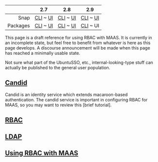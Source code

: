 <!-- deb-2-7-cli
||2.7|2.8|2.9|
|-----:|:-----:|:-----:|:-----:|
|Snap|[CLI](/t/using-rbac-with-maas/3592) ~ [UI](/t/using-rbac-with-maas/3593)|[CLI](/t/using-rbac-with-maas/3594) ~ [UI](/t/using-rbac-with-maas/3595)|[CLI](/t/using-rbac-with-maas/3596) ~ [UI](/t/using-rbac-with-maas/3597)|
|Packages|CLI ~ [UI](/t/using-rbac-with-maas/3599)|[CLI](/t/using-rbac-with-maas/3600) ~ [UI](/t/using-rbac-with-maas/3601)|[CLI](/t/using-rbac-with-maas/3602) ~ [UI](/t/using-rbac-with-maas/3603)|
 deb-2-7-cli -->

<!-- deb-2-7-ui
||2.7|2.8|2.9|
|-----:|:-----:|:-----:|:-----:|
|Snap|[CLI](/t/using-rbac-with-maas/3592) ~ [UI](/t/using-rbac-with-maas/3593)|[CLI](/t/using-rbac-with-maas/3594) ~ [UI](/t/using-rbac-with-maas/3595)|[CLI](/t/using-rbac-with-maas/3596) ~ [UI](/t/using-rbac-with-maas/3597)|
|Packages|[CLI](/t/using-rbac-with-maas/3598) ~ UI|[CLI](/t/using-rbac-with-maas/3600) ~ [UI](/t/using-rbac-with-maas/3601)|[CLI](/t/using-rbac-with-maas/3602) ~ [UI](/t/using-rbac-with-maas/3603)|
 deb-2-7-ui -->

<!-- deb-2-8-cli
||2.7|2.8|2.9|
|-----:|:-----:|:-----:|:-----:|
|Snap|[CLI](/t/using-rbac-with-maas/3592) ~ [UI](/t/using-rbac-with-maas/3593)|[CLI](/t/using-rbac-with-maas/3594) ~ [UI](/t/using-rbac-with-maas/3595)|[CLI](/t/using-rbac-with-maas/3596) ~ [UI](/t/using-rbac-with-maas/3597)|
|Packages|[CLI](/t/using-rbac-with-maas/3598) ~ [UI](/t/using-rbac-with-maas/3599)|CLI ~ [UI](/t/using-rbac-with-maas/3601)|[CLI](/t/using-rbac-with-maas/3602) ~ [UI](/t/using-rbac-with-maas/3603)|
 deb-2-8-cli -->

<!-- deb-2-8-ui
||2.7|2.8|2.9|
|-----:|:-----:|:-----:|:-----:|
|Snap|[CLI](/t/using-rbac-with-maas/3592) ~ [UI](/t/using-rbac-with-maas/3593)|[CLI](/t/using-rbac-with-maas/3594) ~ [UI](/t/using-rbac-with-maas/3595)|[CLI](/t/using-rbac-with-maas/3596) ~ [UI](/t/using-rbac-with-maas/3597)|
|Packages|[CLI](/t/using-rbac-with-maas/3598) ~ [UI](/t/using-rbac-with-maas/3599)|[CLI](/t/using-rbac-with-maas/3600) ~ UI|[CLI](/t/using-rbac-with-maas/3602) ~ [UI](/t/using-rbac-with-maas/3603)|
 deb-2-8-ui -->

<!-- deb-2-9-cli
||2.7|2.8|2.9|
|-----:|:-----:|:-----:|:-----:|
|Snap|[CLI](/t/using-rbac-with-maas/3592) ~ [UI](/t/using-rbac-with-maas/3593)|[CLI](/t/using-rbac-with-maas/3594) ~ [UI](/t/using-rbac-with-maas/3595)|[CLI](/t/using-rbac-with-maas/3596) ~ [UI](/t/using-rbac-with-maas/3597)|
|Packages|[CLI](/t/using-rbac-with-maas/3598) ~ [UI](/t/using-rbac-with-maas/3599)|[CLI](/t/using-rbac-with-maas/3600) ~ [UI](/t/using-rbac-with-maas/3601)|CLI ~ [UI](/t/using-rbac-with-maas/3603)|
 deb-2-9-cli -->

||2.7|2.8|2.9|
|-----:|:-----:|:-----:|:-----:|
|Snap|[CLI](/t/using-rbac-with-maas/3592) ~ [UI](/t/using-rbac-with-maas/3593)|[CLI](/t/using-rbac-with-maas/3594) ~ [UI](/t/using-rbac-with-maas/3595)|[CLI](/t/using-rbac-with-maas/3596) ~ [UI](/t/using-rbac-with-maas/3597)|
|Packages|[CLI](/t/using-rbac-with-maas/3598) ~ [UI](/t/using-rbac-with-maas/3599)|[CLI](/t/using-rbac-with-maas/3600) ~ [UI](/t/using-rbac-with-maas/3601)|[CLI](/t/using-rbac-with-maas/3602) ~ UI|

<!-- snap-2-7-cli
||2.7|2.8|2.9|
|-----:|:-----:|:-----:|:-----:|
|Snap|CLI ~ [UI](/t/using-rbac-with-maas/3593)|[CLI](/t/using-rbac-with-maas/3594) ~ [UI](/t/using-rbac-with-maas/3595)|[CLI](/t/using-rbac-with-maas/3596) ~ [UI](/t/using-rbac-with-maas/3597)|
|Packages|[CLI](/t/using-rbac-with-maas/3598) ~ [UI](/t/using-rbac-with-maas/3599)|[CLI](/t/using-rbac-with-maas/3600) ~ [UI](/t/using-rbac-with-maas/3601)|[CLI](/t/using-rbac-with-maas/3602) ~ [UI](/t/using-rbac-with-maas/3603)|
 snap-2-7-cli -->

<!-- snap-2-7-ui
||2.7|2.8|2.9|
|-----:|:-----:|:-----:|:-----:|
|Snap|[CLI](/t/using-rbac-with-maas/3592) ~ UI|[CLI](/t/using-rbac-with-maas/3594) ~ [UI](/t/using-rbac-with-maas/3595)|[CLI](/t/using-rbac-with-maas/3596) ~ [UI](/t/using-rbac-with-maas/3597)|
|Packages|[CLI](/t/using-rbac-with-maas/3598) ~ [UI](/t/using-rbac-with-maas/3599)|[CLI](/t/using-rbac-with-maas/3600) ~ [UI](/t/using-rbac-with-maas/3601)|[CLI](/t/using-rbac-with-maas/3602) ~ [UI](/t/using-rbac-with-maas/3603)|
 snap-2-7-ui -->

<!-- snap-2-8-cli
||2.7|2.8|2.9|
|-----:|:-----:|:-----:|:-----:|
|Snap|[CLI](/t/using-rbac-with-maas/3592) ~ [UI](/t/using-rbac-with-maas/3593)|CLI ~ [UI](/t/using-rbac-with-maas/3595)|[CLI](/t/using-rbac-with-maas/3596) ~ [UI](/t/using-rbac-with-maas/3597)|
|Packages|[CLI](/t/using-rbac-with-maas/3598) ~ [UI](/t/using-rbac-with-maas/3599)|[CLI](/t/using-rbac-with-maas/3600) ~ [UI](/t/using-rbac-with-maas/3601)|[CLI](/t/using-rbac-with-maas/3602) ~ [UI](/t/using-rbac-with-maas/3603)|
 snap-2-8-cli -->

<!-- snap-2-8-ui
||2.7|2.8|2.9|
|-----:|:-----:|:-----:|:-----:|
|Snap|[CLI](/t/using-rbac-with-maas/3592) ~ [UI](/t/using-rbac-with-maas/3593)|[CLI](/t/using-rbac-with-maas/3594) ~ UI|[CLI](/t/using-rbac-with-maas/3596) ~ [UI](/t/using-rbac-with-maas/3597)|
|Packages|[CLI](/t/using-rbac-with-maas/3598) ~ [UI](/t/using-rbac-with-maas/3599)|[CLI](/t/using-rbac-with-maas/3600) ~ [UI](/t/using-rbac-with-maas/3601)|[CLI](/t/using-rbac-with-maas/3602) ~ [UI](/t/using-rbac-with-maas/3603)|
 snap-2-8-ui -->

<!-- snap-2-9-cli
||2.7|2.8|2.9|
|-----:|:-----:|:-----:|:-----:|
|Snap|[CLI](/t/using-rbac-with-maas/3592) ~ [UI](/t/using-rbac-with-maas/3593)|[CLI](/t/using-rbac-with-maas/3594) ~ [UI](/t/using-rbac-with-maas/3595)|CLI ~ [UI](/t/using-rbac-with-maas/3597)|
|Packages|[CLI](/t/using-rbac-with-maas/3598) ~ [UI](/t/using-rbac-with-maas/3599)|[CLI](/t/using-rbac-with-maas/3600) ~ [UI](/t/using-rbac-with-maas/3601)|[CLI](/t/using-rbac-with-maas/3602) ~ [UI](/t/using-rbac-with-maas/3603)|
 snap-2-9-cli -->

<!-- snap-2-9-ui
||2.7|2.8|2.9|
|-----:|:-----:|:-----:|:-----:|
|Snap|[CLI](/t/using-rbac-with-maas/3592) ~ [UI](/t/using-rbac-with-maas/3593)|[CLI](/t/using-rbac-with-maas/3594) ~ [UI](/t/using-rbac-with-maas/3595)|[CLI](/t/using-rbac-with-maas/3596) ~ UI|
|Packages|[CLI](/t/using-rbac-with-maas/3598) ~ [UI](/t/using-rbac-with-maas/3599)|[CLI](/t/using-rbac-with-maas/3600) ~ [UI](/t/using-rbac-with-maas/3601)|[CLI](/t/using-rbac-with-maas/3602) ~ [UI](/t/using-rbac-with-maas/3603)|
 snap-2-9-ui -->

This page is a draft reference for using RBAC with MAAS.  It is currently in an incomplete state, but feel free to benefit from whatever is here as this page develops.  A discourse announcement will be made when this page has reached a minimally usable state.

Not sure what part of the UbuntuSSO, etc., internal-looking-type stuff can actually be published to the general user population.

<a href="#heading--candid"><h2 id="heading--candid">Candid</h2></a>

Candid is an identity service which extends macaroon-based authentication. The candid service is important in configuring RBAC for MAAS, so you may want to review this [brief tutorial].

<a href="#heading--rbac"><h2 id="heading--rbac">RBAC</h2></a>

<a href="#heading--ldap"><h2 id="heading--ldap">LDAP</h2></a>

<a href="#heading--rbac-with-maas"><h2 id="heading--rbac-with-maas">Using RBAC with MAAS</h2></a>